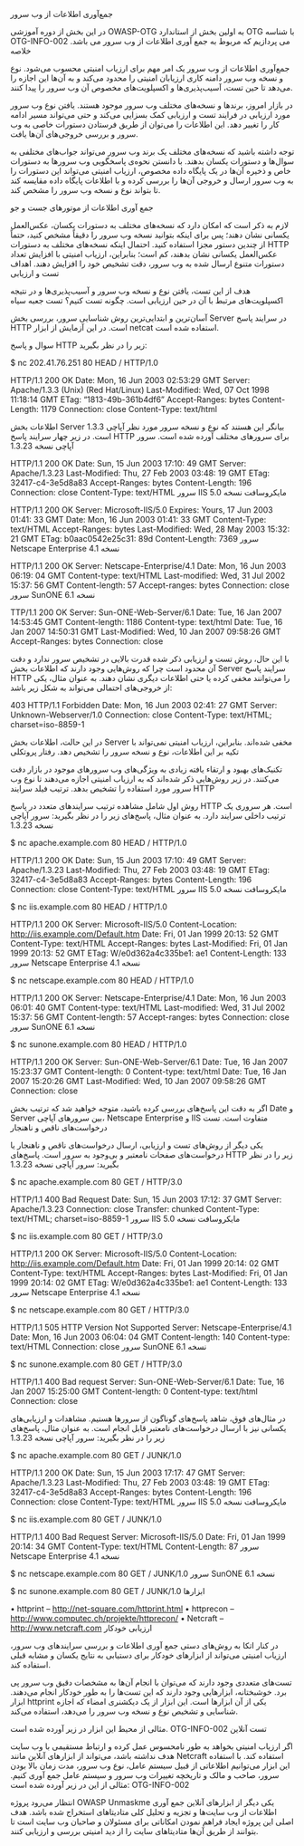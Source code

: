 جمع‌آوری اطلاعات از وب سرور

در این بخش از دوره آموزشی OWASP-OTG به اولین بخش از استاندارد OTG با شناسه OTG-INFO-002 می پردازیم که مربوط به جمع آوری اطلاعات از وب سرور می باشد.
خلاصه

جمع‌آوری اطلاعات از وب سرور یک امر مهم برای ارزیاب امنیتی محسوب می‌شود. نوع و نسخه وب سرور دامنه کاری ارزیابان امنیتی را محدود می‌کند و به آن‌ها این اجازه را می‌دهد تا حین تست، آسیب‌پذیری‌ها و اکسپلویت‌های مخصوص آن وب سرور را پیدا کنند.

در بازار امروز، برندها و نسخه‌های مختلف وب سرور موجود هستند. یافتن نوع وب سرور مورد ارزیابی در فرایند تست و ارزیابی کمک بسزایی می‌کند و حتی می‌تواند مسیر ادامه کار را تغییر دهد. این اطلاعات را می‌توان از طریق فرستادن دستورات خاصی به وب سرور و بررسی خروجی‌های آن‌ها یافت.

توجه داشته باشید که نسخه‌های مختلف یک برند وب سرور می‌تواند جواب‌های مختلفی به سوال‌ها و دستورات یکسان بدهند. با دانستن نحوه‌ی پاسخگویی وب سرورها به دستورات خاص و ذخیره آن‌ها در یک پایگاه داده مخصوص، ارزیاب امنیتی می‌تواند این دستورات را به وب سرور ارسال و خروجی آن‌ها را بررسی کرده و با اطلاعات پایگاه داده مقایسه کند تا بتواند نوع و نسخه وب سرور را مشخص کند.

جمع آوری اطلاعات از موتورهای جست و جو

لازم به ذکر است که امکان دارد که نسخه‌های مختلف به دستورات یکسان، عکس‌العمل یکسانی نشان دهند؛ پس برای اینکه بتوانید نسخه وب سرور را دقیقاً مشخص کنید، حتماً از چندین دستور مجزا استفاده کنید. احتمال اینکه نسخه‌های مختلف به دستورات HTTP عکس‌العمل یکسانی نشان بدهند، کم است؛ بنابراین، ارزیاب امنیتی با افزایش تعداد دستورات متنوع ارسال شده به وب سرور، دقت تشخیص خود را افزایش دهند.
اهداف تست و ارزیابی

هدف از این تست، یافتن نوع و نسخه وب سرور و آسیب‌پذیری‌ها و در نتیجه اکسپلویت‌های مرتبط با آن در حین ارزیابی است.
چگونه تست کنیم؟
تست جعبه سیاه

آسان‌ترین و ابتدایی‌ترین روش شناسایی سرور، بررسی بخش Server در سرایند پاسخ HTTP است. در این آزمایش از ابزار netcat استفاده شده است.

سوال و پاسخ HTTP زیر را در نظر بگیرید:

$ nc 202.41.76.251 80
HEAD / HTTP/1.0

HTTP/1.1 200 OK
Date: Mon, 16 Jun 2003 02:53:29 GMT
Server: Apache/1.3.3 (Unix) (Red Hat/Linux)
Last-Modified: Wed, 07 Oct 1998 11:18:14 GMT
ETag: “1813-49b-361b4df6”
Accept-Ranges: bytes
Content-Length: 1179
Connection: close
Content-Type: text/html

اطلاعات بخش Server بیانگر این هستند که نوع و نسخه سرور مورد نظر آپاچی 1.3.3 است. در زیر چهار سرایند پاسخ HTTP برای سرورهای مختلف آورده شده است.
سرور آپاچی نسخه 1.3.23

HTTP/1.1 200 OK
Date: Sun, 15 Jun 2003 17:10: 49 GMT
Server: Apache/1.3.23
Last-Modified: Thu, 27 Feb 2003 03:48: 19 GMT
ETag: 32417-c4-3e5d8a83
Accept-Ranges: bytes
Content-Length: 196
Connection: close
Content-Type: text/HTML
سرور IIS مایکروسافت نسخه 5.0

HTTP/1.1 200 OK
Server: Microsoft-IIS/5.0
Expires: Yours, 17 Jun 2003 01:41: 33 GMT
Date: Mon, 16 Jun 2003 01:41: 33 GMT
Content-Type: text/HTML
Accept-Ranges: bytes
Last-Modified: Wed, 28 May 2003 15:32: 21 GMT
ETag: b0aac0542e25c31: 89d
Content-Length: 7369
سرور Netscape Enterprise نسخه 4.1

HTTP/1.1 200 OK
Server: Netscape-Enterprise/4.1
Date: Mon, 16 Jun 2003 06:19: 04 GMT
Content-type: text/HTML
Last-modified: Wed, 31 Jul 2002 15:37: 56 GMT
Content-length: 57
Accept-ranges: bytes
Connection: close
سرور SunONE نسخه 6.1

TTP/1.1 200 OK
Server: Sun-ONE-Web-Server/6.1
Date: Tue, 16 Jan 2007 14:53:45 GMT
Content-length: 1186
Content-type: text/html
Date: Tue, 16 Jan 2007 14:50:31 GMT
Last-Modified: Wed, 10 Jan 2007 09:58:26 GMT
Accept-Ranges: bytes
Connection: close

با این حال، روش تست و ارزیابی ذکر شده قدرت بالایی در تشخیص سرور ندارد و دقت آن محدود است چرا که روش‌هایی وجود دارند که اطلاعات بخش Server سرایند پاسخ HTTP را می‌توانند مخفی کرده یا حتی اطلاعات دیگری نشان دهند. به عنوان مثال، یکی از خروجی‌های احتمالی می‌تواند به شکل زیر باشد:

403 HTTP/1.1 Forbidden
Date: Mon, 16 Jun 2003 02:41: 27 GMT
Server: Unknown-Webserver/1.0
Connection: close
Content-Type: text/HTML; charset=iso-8859-1

در این حالت، اطلاعات بخش Server مخفی شده‌اند. بنابراین، ارزیاب امنیتی نمی‌تواند با تکیه بر این اطلاعات، نوع و نسخه سرور را تشخیص دهد.
رفتار پروتکلی

تکنیک‌های بهبود و ارتقاء یافته زیادی به ویژگی‌های وب سرورهای موجود در بازار دقت می‌کنند. در زیر روش‌هایی ذکر شده‌اند که به ارزیاب امنیتی اجازه می‌دهند تا نوع وب سرور مورد استفاده را تشخیص بدهد.
ترتیب فیلد سرایند HTTP

روش اول شامل مشاهده ترتیب سرایندهای متعدد در پاسخ HTTP است. هر سروری یک ترتیب داخلی سرایند دارد. به عنوان مثال، پاسخ‌های زیر را در نظر بگیرید:
سرور آپاچی نسخه 1.3.23

$ nc apache.example.com 80
HEAD / HTTP/1.0

HTTP/1.1 200 OK
Date: Sun, 15 Jun 2003 17:10: 49 GMT
Server: Apache/1.3.23
Last-Modified: Thu, 27 Feb 2003 03:48: 19 GMT
ETag: 32417-c4-3e5d8a83
Accept-Ranges: bytes
Content-Length: 196
Connection: close
Content-Type: text/HTML
سرور IIS مایکروسافت نسخه 5.0

$ nc iis.example.com 80
HEAD / HTTP/1.0

HTTP/1.1 200 OK
Server: Microsoft-IIS/5.0
Content-Location: http://iis.example.com/Default.htm
Date: Fri, 01 Jan 1999 20:13: 52 GMT
Content-Type: text/HTML
Accept-Ranges: bytes
Last-Modified: Fri, 01 Jan 1999 20:13: 52 GMT
ETag: W/e0d362a4c335be1: ae1
Content-Length: 133
سرور Netscape Enterprise نسخه 4.1

$ nc netscape.example.com 80
HEAD / HTTP/1.0

HTTP/1.1 200 OK
Server: Netscape-Enterprise/4.1
Date: Mon, 16 Jun 2003 06:01: 40 GMT
Content-type: text/HTML
Last-modified: Wed, 31 Jul 2002 15:37: 56 GMT
Content-length: 57
Accept-ranges: bytes
Connection: close
سرور SunONE نسخه 6.1

$ nc sunone.example.com 80
HEAD / HTTP/1.0

HTTP/1.1 200 OK
Server: Sun-ONE-Web-Server/6.1
Date: Tue, 16 Jan 2007 15:23:37 GMT
Content-length: 0
Content-type: text/html
Date: Tue, 16 Jan 2007 15:20:26 GMT
Last-Modified: Wed, 10 Jan 2007 09:58:26 GMT
Connection: close

اگر به دقت این پاسخ‌های بررسی کرده باشید، متوجه خواهید شد که ترتیب بخش Date و Server بین سرورهای آپاچی، Netscape Enterprise و IIS متفاوت است.
تست درخواست‌های ناقص و ناهنجار

یکی دیگر از روش‌های تست و ارزیابی، ارسال درخواست‌های ناقص و ناهنجار یا درخواست‌های صفحات نامعتبر و بی‌وجود به سرور است. پاسخ‌های HTTP زیر را در نظر بگیرید:
سرور آپاچی نسخه 1.3.23

$ nc apache.example.com 80
GET / HTTP/3.0

HTTP/1.1 400 Bad Request
Date: Sun, 15 Jun 2003 17:12: 37 GMT
Server: Apache/1.3.23
Connection: close
Transfer: chunked
Content-Type: text/HTML; charset=iso-8859-1
سرور IIS مایکروسافت نسخه 5.0

$ nc iis.example.com 80
GET / HTTP/3.0

HTTP/1.1 200 OK
Server: Microsoft-IIS/5.0
Content-Location: http://iis.example.com/Default.htm
Date: Fri, 01 Jan 1999 20:14: 02 GMT
Content-Type: text/HTML
Accept-Ranges: bytes
Last-Modified: Fri, 01 Jan 1999 20:14: 02 GMT
ETag: W/e0d362a4c335be1: ae1
Content-Length: 133
سرور Netscape Enterprise نسخه 4.1

$ nc netscape.example.com 80
GET / HTTP/3.0

HTTP/1.1 505 HTTP Version Not Supported
Server: Netscape-Enterprise/4.1
Date: Mon, 16 Jun 2003 06:04: 04 GMT
Content-length: 140
Content-type: text/HTML
Connection: close
سرور SunONE نسخه 6.1

$ nc sunone.example.com 80
GET / HTTP/3.0

HTTP/1.1 400 Bad request
Server: Sun-ONE-Web-Server/6.1
Date: Tue, 16 Jan 2007 15:25:00 GMT
Content-length: 0
Content-type: text/html
Connection: close

در مثال‌های فوق، شاهد پاسخ‌های گوناگون از سرورها هستیم. مشاهدات و ارزیابی‌های یکسانی نیز با ارسال درخواست‌های نامعتبر قابل انجام است. به عنوان مثال، پاسخ‌های زیر را در نظر بگیرید:
سرور آپاچی نسخه 1.3.23

$ nc apache.example.com 80
GET / JUNK/1.0

HTTP/1.1 200 OK
Date: Sun, 15 Jun 2003 17:17: 47 GMT
Server: Apache/1.3.23
Last-Modified: Thu, 27 Feb 2003 03:48: 19 GMT
ETag: 32417-c4-3e5d8a83
Accept-Ranges: bytes
Content-Length: 196
Connection: close
Content-Type: text/HTML
سرور IIS مایکروسافت نسخه 5.0

$ nc iis.example.com 80
GET / JUNK/1.0

HTTP/1.1 400 Bad Request
Server: Microsoft-IIS/5.0
Date: Fri, 01 Jan 1999 20:14: 34 GMT
Content-Type: text/HTML
Content-Length: 87
سرور Netscape Enterprise نسخه 4.1

$ nc netscape.example.com 80
GET / JUNK/1.0
سرور SunONE نسخه 6.1

$ nc sunone.example.com 80
GET / JUNK/1.0
ابزارها

• httprint – http://net-square.com/httprint.html
• httprecon – http://www.computec.ch/projekte/httprecon/
• Netcraft – http://www.netcraft.com
ارزیابی خودکار

در کنار اتکا به روش‌های دستی جمع آوری اطلاعات و بررسی سرایندهای وب سرور، ارزیاب امنیتی می‌تواند از ابزارهای خودکار برای دستیابی به نتایج یکسان و مشابه قبلی استفاده کند.

تست‌های متعددی وجود دارند که می‌توان با انجام آن‌ها به مشخصات دقیق وب سرور پی برد. خوشبختانه، ابزارهایی وجود دارند که این تست‌ها را به طور خودکار انجام می‌دهند. ابزار httprint یکی از آن ابزارها است. این ابزار از یک دیکشنری امضاء که اجازه شناسایی و تشخیص نوع و نسخه وب سرور را می‌دهد، استفاده می‌کند.

مثالی از محیط این ابزار در زیر آورده شده است.
OTG-INFO-002
تست آنلاین

اگر ارزیاب امنیتی بخواهد به طور نامحسوس عمل کرده و ارتباط مستقیمی با وب سایت هدف نداشته باشد، می‌تواند از ابزارهای آنلاین مانند Netcraft استفاده کند. با استفاده این ابزار می‌توانیم اطلاعاتی از قبیل سیستم عامل، نوع وب سرور، مدت زمان بالا بودن سرور، صاحب و مالک و تاریخچه تغییرات وب سرور و سیستم عامل جمع آوری کنیم. مثالی از این در زیر آورده شده است:
OTG-INFO-002

انتظار می‌رود پروژه OWASP Unmaskme یکی دیگر از ابزارهای آنلاین جمع آوری اطلاعات از وب سایت‌ها و تجزیه و تحلیل کلی متادیتاهای استخراج شده باشد. هدف اصلی این پروژه ایجاد فراهم نمودن امکاناتی برای مسئولان و صاحبان وب سایت است تا بتوانند از طریق آن‌ها متادیتاهای سایت را از دید امنیتی بررسی و ارزیابی کنند. 
